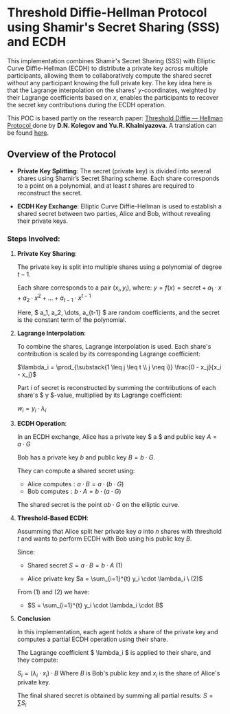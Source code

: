 # Threshold Diffie-Hellman Protocol using Shamir's Secret Sharing (SSS) and ECDH

This implementation combines Shamir's Secret Sharing (SSS) with Elliptic Curve Diffie-Hellman (ECDH) to distribute a private key across multiple participants, allowing them to collaboratively compute the shared secret without any participant knowing the full private key. The key idea here is that the Lagrange interpolation on the shares' $y$-coordinates, weighted by their Lagrange coefficients based on $x$, enables the participants to recover the secret key contributions during the ECDH operation.

This POC is based partly on the research paper: [Threshold Diffie — Hellman Protocol
](https://www.mathnet.ru/php/archive.phtml?wshow=paper&jrnid=pdma&paperid=536&option_lang=eng) done by **D.N. Kolegov and Yu.R. Khalniyazova**. A translation can be found [here](translation.pdf).

## Overview of the Protocol

- **Private Key Splitting**: The secret (private key) is divided into several shares using Shamir’s Secret Sharing scheme. Each share corresponds to a point on a polynomial, and at least $t$ shares are required to reconstruct the secret.
  
- **ECDH Key Exchange**: Elliptic Curve Diffie-Hellman is used to establish a shared secret between two parties, Alice and Bob, without revealing their private keys.

### Steps Involved:

1. **Private Key Sharing**:

   The private key is split into multiple shares using a polynomial of degree $t-1$.
   
   Each share corresponds to a pair $(x_i, y_i)$, where:
   $y = f(x) = \text{{secret}} + a_1 \cdot x + a_2 \cdot x^2 + \dots + a_{t-1} \cdot x^{t-1}$
   
   Here, $ a_1, a_2, \dots, a_{t-1} $ are random coefficients, and the secret is the constant term of the polynomial.

2. **Lagrange Interpolation**:
   
   To combine the shares, Lagrange interpolation is used. Each share's contribution is scaled by its corresponding Lagrange coefficient:
   
   $\lambda_i = \prod_{\substack{1 \leq j \leq t \\ j \neq i}} \frac{0 - x_j}{x_i - x_j}$
   
   Part $i$ of secret is reconstructed by summing the contributions of each share's $ y $-value, multiplied by its Lagrange coefficient:
   
   $w_i = y_i \cdot \lambda_i$

3. **ECDH Operation**:

    In an ECDH exchange, Alice has a private key $ a $ and public key $A = a \cdot G$
  
    Bob has a private key $b$ and public key $B = b \cdot G$.
    
    They can compute a shared secret using:
      - $\text{{Alice computes}}: a \cdot B = a \cdot (b \cdot G)$
      - $\text{{Bob computes}}: b \cdot A = b \cdot (a \cdot G)$
    
    The shared secret is the point $ab \cdot G$ on the elliptic curve.

4. **Threshold-Based ECDH**:

    Assumming that Alice split her private key $a$ into $n$ shares with threshold $t$ and wants to perform ECDH with Bob using his public key $B$.

    Since:

    - Shared secret $S= a \cdot B = b \cdot A \ (1)$

    - Alice private key $a = \sum_{i=1}^{t} y_i \cdot \lambda_i \ (2)$

    From $(1)$ and $(2)$ we have:


    - $S = \sum_{i=1}^{t} y_i \cdot \lambda_i \cdot B$

5. **Conclusion**

    In this implementation, each agent holds a share of the private key and computes a partial ECDH operation using their share.

    The Lagrange coefficient $ \lambda_i $ is applied to their share, and they compute:

    $S_i = (\lambda_i \cdot x_i) \cdot B$
    Where $B$ is Bob's public key and $x_i$ is the share of Alice's private key.
    
    The final shared secret is obtained by summing all partial results:
    $S = \sum S_i$